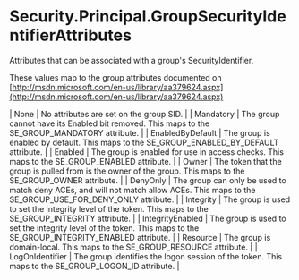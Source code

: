 # Security.Principal.GroupSecurityIdentifierAttributes


Attributes that can be associated with a group's SecurityIdentifier. 
 
These values map to the group attributes documented on [http://msdn.microsoft.com/en-us/library/aa379624.aspx](http://msdn.microsoft.com/en-us/library/aa379624.aspx) 
 

| None | No attributes are set on the group SID.  |
| Mandatory | The group cannot have its Enabled bit removed. This maps to the SE_GROUP_MANDATORY attribute.  |
| EnabledByDefault | The group is enabled by default. This maps to the SE_GROUP_ENABLED_BY_DEFAULT attribute.  |
| Enabled | The group is enabled for use in access checks. This maps to the SE_GROUP_ENABLED attribute.  |
| Owner | The token that the group is pulled from is the owner of the group. This maps to the SE_GROUP_OWNER attribute.  |
| DenyOnly | The group can only be used to match deny ACEs, and will not match allow ACEs. This maps to the SE_GROUP_USE_FOR_DENY_ONLY attribute.  |
| Integrity | The group is used to set the integrity level of the token. This maps to the SE_GROUP_INTEGRITY attribute.  |
| IntegrityEnabled | The group is used to set the integrity level of the token. This maps to the SE_GROUP_INTEGRITY_ENABLED attribute.  |
| Resource | The group is domain-local. This maps to the SE_GROUP_RESOURCE attribute.  |
| LogOnIdentifier | The group identifies the logon session of the token. This maps to the SE_GROUP_LOGON_ID attribute.  |
